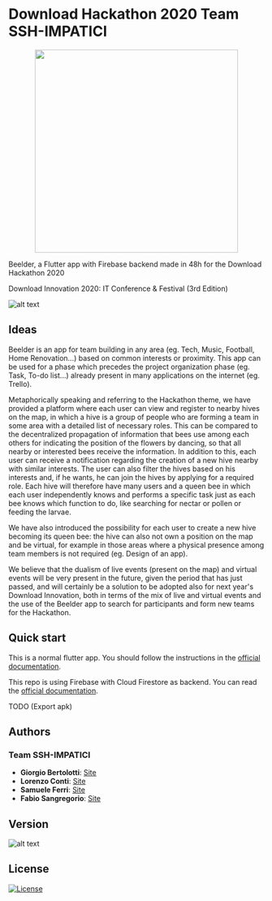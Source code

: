 # Download Hackathon 2020 Team SSH-IMPATICI

<p align="center">
<img src="https://gitlab.com/download-event-2020/ssh_impatici/-/raw/master/beelder.jpeg" width="400">
</p>

Beelder, a Flutter app with Firebase backend made in 48h for the Download Hackathon 2020

Download Innovation 2020: IT Conference & Festival (3rd Edition)

![alt text](https://img.shields.io/badge/Language-English-infomrmational?style=for-the-badge)

## Ideas

Beelder is an app for team building in any area (eg. Tech, Music, Football, Home Renovation...) based on common interests or proximity. This app can be used for a phase which precedes the project organization phase (eg. Task, To-do list...) already present in many applications on the internet (eg. Trello).

Metaphorically speaking and referring to the Hackathon theme, we have provided a platform where each user can view and register to nearby hives on the map, in which a hive is a group of people who are forming a team in some area with a detailed list of necessary roles. This can be compared to the decentralized propagation of information that bees use among each others for indicating the position of the flowers by dancing, so that all nearby or interested bees receive the information. In addition to this, each user can receive a notification regarding the creation of a new hive nearby with similar interests. The user can also filter the hives based on his interests and, if he wants, he can join the hives by applying for a required role. Each hive will therefore have many users and a queen bee in which each user independently knows and performs a specific task just as each bee knows which function to do, like searching for nectar or pollen or feeding the larvae.

We have also introduced the possibility for each user to create a new hive becoming its queen bee: the hive can also not own a position on the map and be virtual, for example in those areas where a physical presence among team members is not required (eg. Design of an app).

We believe that the dualism of live events (present on the map) and virtual events will be very present in the future, given the period that has just passed, and will certainly be a solution to be adopted also for next year's Download Innovation, both in terms of the mix of live and virtual events and the use of the Beelder app to search for participants and form new teams for the Hackathon.

## Quick start

This is a normal flutter app. You should follow the instructions in the [official documentation](https://flutter.io/docs/get-started/install).

This repo is using Firebase with Cloud Firestore as backend. You can read the [official documentation](https://firebase.google.com/docs).

TODO (Export apk)

## Authors

### Team SSH-IMPATICI

-   **Giorgio Bertolotti**: [Site](https://bertolotti.dev/)
-   **Lorenzo Conti**: [Site](https://www.lorenzoconti.dev/#/)
-   **Samuele Ferri**: [Site](https://samuelexferri.com)
-   **Fabio Sangregorio**: [Site](https://fabio.sangregorio.dev/)

## Version

![alt text](https://img.shields.io/badge/Version-0.0.1-blue.svg?style=for-the-badge)

## License

[![License](https://img.shields.io/badge/License-MIT_License-blue.svg?style=for-the-badge)](https://badges.mit-license.org)
